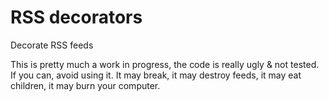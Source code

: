 # RSS decorators

Decorate RSS feeds

This is pretty much a work in progress, the code is really ugly & not tested.
If you can, avoid using it. It may break, it may destroy feeds, it may eat
children, it may burn your computer.
